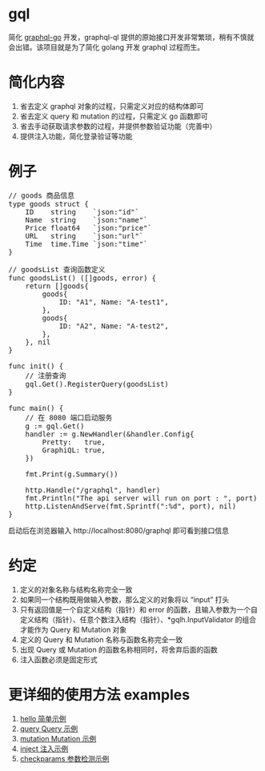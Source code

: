 # gql
简化 <a href="https://github.com/graphql-go/graphql">graphql-go</a> 开发，graphql-ql 提供的原始接口开发非常繁琐，稍有不慎就会出错。该项目就是为了简化 golang 开发 graphql 过程而生。

# 简化内容
<ol>
<li>省去定义 graphql 对象的过程，只需定义对应的结构体即可</li>
<li>省去定义 query 和 mutation 的过程，只需定义 go 函数即可</li>
<li>省去手动获取请求参数的过程，并提供参数验证功能（完善中）</li>
<li>提供注入功能，简化登录验证等功能</li>
</ol>

# 例子
<pre>
// goods 商品信息
type goods struct {
	ID    string    `json:"id"`
	Name  string    `json:"name"`
	Price float64   `json:"price"`
	URL   string    `json:"url"`
	Time  time.Time `json:"time"`
}

// goodsList 查询函数定义
func goodsList() ([]goods, error) {
	return []goods{
		goods{
			ID: "A1", Name: "A-test1",
		},
		goods{
			ID: "A2", Name: "A-test2",
		},
	}, nil
}

func init() {
	// 注册查询
	gql.Get().RegisterQuery(goodsList)
}

func main() {
	// 在 8080 端口启动服务
	g := gql.Get()
	handler := g.NewHandler(&handler.Config{
		Pretty:   true,
		GraphiQL: true,
	})

	fmt.Print(g.Summary())

	http.Handle("/graphql", handler)
	fmt.Println("The api server will run on port : ", port)
	http.ListenAndServe(fmt.Sprintf(":%d", port), nil) 
}
</pre>

启动后在浏览器输入 http://localhost:8080/graphql 即可看到接口信息

# 约定
<ol>
	<li>定义的对象名称与结构名称完全一致</li>
	<li>如果同一个结构既用做输入参数，那么定义的对象将以 “input” 打头</li>
	<li>只有返回值是一个自定义结构（指针）和 error 的函数，且输入参数为一个自定义结构（指针）、任意个数注入结构（指针）、*gqlh.InputValidator 的组合才能作为 Query 和 Mutation 对象</li>
	<li>定义的 Query 和 Mutation 名称与函数名称完全一致</li>
	<li>出现 Query 或 Mutation 的函数名称相同时，将舍弃后面的函数</li>
	<li>注入函数必须是固定形式</li>
</ol>

# 更详细的使用方法 examples
<ol>
	<li><a href="https://github.com/seerx/gql/tree/master/examples/hello">hello 简单示例</a></li>
	<li><a href="https://github.com/seerx/gql/tree/master/examples/query">query Query 示例</a></li>
	<li><a href="https://github.com/seerx/gql/tree/master/examples/mutation">mutation Mutation 示例</a></li>
	<li><a href="https://github.com/seerx/gql/tree/master/examples/inject">inject 注入示例</a></li>
	<li><a href="https://github.com/seerx/gql/tree/master/examples/checkparams">checkparams 参数检测示例</a></li>
</ol>
